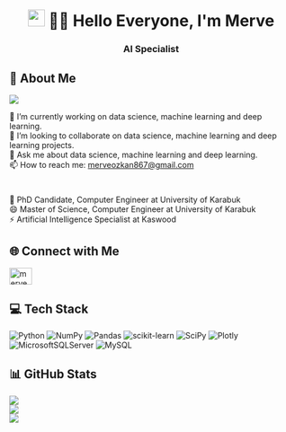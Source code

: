

<h1 align="center"><img src="https://raw.githubusercontent.com/iampavangandhi/iampavangandhi/master/gifs/Hi.gif" width="30px"> 👨‍💻 Hello Everyone, I'm Merve</h1>
<h3 align="center">AI Specialist</h3>


## 💫 About Me
![](https://komarev.com/ghpvc/?username=MRV-1&style=flat-square)


🌱 I’m currently working on data science, machine learning and deep learning. <br>
👯 I’m looking to collaborate on data science, machine learning and deep learning projects. <br>
💬 Ask me about data science, machine learning and deep learning. <br>
📫 How to reach me: merveozkan867@gmail.com
 
 
<h1></h1>
🌱 PhD Candidate, Computer Engineer at University of Karabuk <br>
😄 Master of Science, Computer Engineer at University of Karabuk <br>
⚡ Artificial Intelligence Specialist at Kaswood <br>

## 🌐 Connect with Me
<p align="left">
<a href="https://www.linkedin.com/in/merve-%C3%B6zkan-msc-4180a0133" target="blank"><img align="center" src="https://raw.githubusercontent.com/rahuldkjain/github-profile-readme-generator/master/src/images/icons/Social/linked-in-alt.svg" alt="merveozkan" height="30" width="40" /></a>
</p>

## 💻 Tech Stack
![Python](https://img.shields.io/badge/python-3670A0?style=for-the-badge&logo=python&logoColor=ffdd54) 
![NumPy](https://img.shields.io/badge/numpy-%23013243.svg?style=for-the-badge&logo=numpy&logoColor=white)
![Pandas](https://img.shields.io/badge/pandas-%23150458.svg?style=for-the-badge&logo=pandas&logoColor=white) 
![scikit-learn](https://img.shields.io/badge/scikit--learn-%23F7931E.svg?style=for-the-badge&logo=scikit-learn&logoColor=white)
![SciPy](https://img.shields.io/badge/SciPy-%230C55A5.svg?style=for-the-badge&logo=scipy&logoColor=%white)
![Plotly](https://img.shields.io/badge/Plotly-%233F4F75.svg?style=for-the-badge&logo=plotly&logoColor=white)
![MicrosoftSQLServer](https://img.shields.io/badge/Microsoft%20SQL%20Sever-CC2927?style=for-the-badge&logo=microsoft%20sql%20server&logoColor=white) 
![MySQL](https://img.shields.io/badge/mysql-%2300f.svg?style=for-the-badge&logo=mysql&logoColor=white)


## 📊 GitHub Stats
![](https://github-readme-stats.vercel.app/api?username=MRV-1&theme=city_light&hide_border=false&include_all_commits=true&count_private=true)<br/>
![](https://github-readme-streak-stats.herokuapp.com/?user=MRV-1&theme=city_light&hide_border=false)<br/>
![](https://github-readme-stats.vercel.app/api/top-langs/?username=MRV-1&theme=city_light&hide_border=false&include_all_commits=true&count_private=true&layout=compact)
